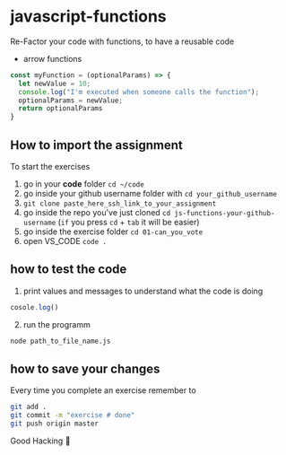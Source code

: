 # javascript-functions

Re-Factor your code with functions, to have a reusable code

- arrow functions
```javascript
const myFunction = (optionalParams) => {
  let newValue = 10;
  console.log("I'm executed when someone calls the function");
  optionalParams = newValue;
  return optionalParams
}
```


## How to import the assignment
To start the exercises
1. go in your **code** folder `cd ~/code`
2. go inside your github username folder with `cd your_github_username`
3. `git clone paste_here_ssh_link_to_your_assignment`
4. go inside the repo you've just cloned `cd js-functions-your-github-username` (`if` you press `cd` + `tab` it will be easier)
5. go inside the exercise folder `cd 01-can_you_vote`
6. open VS_CODE `code .`

## how to test the code
1. print values and messages to understand what the code is doing
  ```javascript
  cosole.log()
  ```
2. run the programm
```zsh
node path_to_file_name.js
```

## how to save your changes
Every time you complete an exercise remember to
```zsh
git add .
git commit -m "exercise # done"
git push origin master
```

Good Hacking :rocket:
